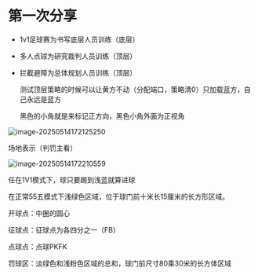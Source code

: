 # 第一次分享

- 1v1足球赛为书写底层人员训练（底层）
- 多人点球为研究裁判人员训练（顶层）
- 拦截避障为总体规划人员训练（顶层）

  测试顶层策略的时候可以让黄方不动（分配端口，策略清0）只加载蓝方，自己永远是蓝方

  黑色的小角就是来标记正方向，黑色小角外面为正视角

![image-20250514172125250](..\..\soccer\note\assets\image-20250514172125250-1747215271635-2.png)

场地表示（判罚主看）

![image-20250514172210559](..\..\soccer\note\assets\image-20250514172210559.png)

任在1V1模式下，球只要踢到浅蓝就算进球

在正常55五模式下浅绿色区域，位于球门前十米长15厘米的长方形区域。

开球点：中圈的圆心

征球点：征球点为各四分之一（FB）

点球点：点球PKFK

罚球区：淡绿色和浅粉色区域的总和，球门前尺寸80乘30米的长方体区域